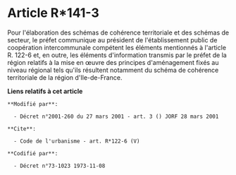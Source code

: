 # Article R*141-3

Pour l'élaboration des schémas de cohérence territoriale et des schémas de secteur, le préfet communique au président de
l'établissement public de coopération intercommunale compétent les éléments mentionnés à l'article R. 122-6 et, en outre, les
éléments d'information transmis par le préfet de la région relatifs à la mise en œuvre des principes d'aménagement fixés au
niveau régional tels qu'ils résultent notamment du schéma de cohérence territoriale de la région d'Ile-de-France.

**Liens relatifs à cet article**

	**Modifié par**:

	  - Décret n°2001-260 du 27 mars 2001 - art. 3 () JORF 28 mars 2001

	**Cite**:

	  - Code de l'urbanisme - art. R*122-6 (V)

	**Codifié par**:

	  - Décret n°73-1023 1973-11-08
